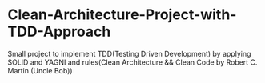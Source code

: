 # Clean-Architecture-Project-with-TDD-Approach

Small project to implement TDD(Testing Driven Development) by applying SOLID and YAGNI and rules(Clean Architecture && Clean Code by Robert C. Martin (Uncle Bob))
